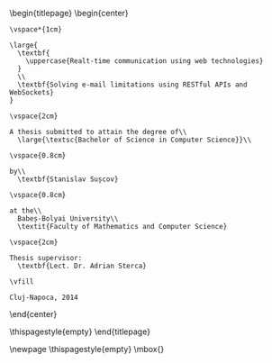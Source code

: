 \begin{titlepage}
  \begin{center}

    \vspace*{1cm}

    \large{
      \textbf{
        \uppercase{Realt-time communication using web technologies}
      }
      \\
      \textbf{Solving e-mail limitations using RESTful APIs and WebSockets}
    }

    \vspace{2cm}

    A thesis submitted to attain the degree of\\
      \large{\textsc{Bachelor of Science in Computer Science}}\\

    \vspace{0.8cm}

    by\\
      \textbf{Stanislav Sușcov}

    \vspace{0.8cm}

    at the\\
      Babeș-Bolyai University\\
      \textit{Faculty of Mathematics and Computer Science}

    \vspace{2cm}

    Thesis supervisor:
      \textbf{Lect. Dr. Adrian Sterca}

    \vfill

    Cluj-Napoca, 2014

  \end{center}

\thispagestyle{empty}
\end{titlepage}

\newpage
\thispagestyle{empty}
\mbox{}
